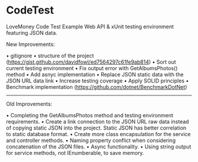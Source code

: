 # CodeTest
 LoveMoney Code Test Example
 Web API & xUnit testing environment featuring JSON data.
 
 New Improvements:
 
 • gitignore
 • structure of the project (https://gist.github.com/davidfowl/ed7564297c61fe9ab814)
 • Sort out current testing environment
 • Fix output error with GetAlbumsPhotos() method
 • Add asnyc implementation
 • Replace JSON static data with the JSON URL data link
 • Increase testing coverage
 • Apply SOLID principles
 • Benchmark implementation (https://github.com/dotnet/BenchmarkDotNet)
 
 -------------------------------------------------------------------------------------------------
 
 Old Improvements:
 
•	Completing the GetAlbumsPhotos method and testing environment requirements.
•	Create a link connection to the JSON URL raw data instead of copying static JSON into the project. Static JSON has better correlation to static database format.
•	Create more class encapsulation for the service and controller methods.
•	Naming property conflict when considering concatenation of the JSON files.
•	Async functionality.
•	Using string output for service methods, not IEnumberable<string>, to save memory.

